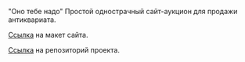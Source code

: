 "Оно тебе надо"
Простой однострачный сайт-аукцион для продажи антиквариата.

[Ссылка](https://www.figma.com/design/Q7rGhTPl4ORXTQo8ZPn9yi/1-%D1%81%D0%BF%D1%80%D0%B8%D0%BD%D1%82.-%D0%9F%D1%80%D0%BE%D0%B5%D0%BA%D1%82%D0%BD%D0%B0%D1%8F-%D1%80%D0%B0%D0%B1%D0%BE%D1%82%D0%B0?node-id=0-1&p=f&t=kcugp6ZPKp0YZL5N-0) на макет сайта.

[Ссылка](https://github.com/odn1mslovom/ono-tebe-nado-fd.git) на репозиторий проекта.